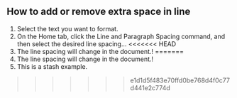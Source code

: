 ## How to add or remove extra space in line ##
1. Select the text you want to format.
2. On the Home tab, click the Line and Paragraph Spacing command, and then select the desired line spacing...
<<<<<<< HEAD
3. The line spacing will change in the document.!
=======
3. The line spacing will change in the document.!
4. This is a stash example.
>>>>>>> e1d1d5f483e70ffd0be768d4f0c77d441e2c774d
